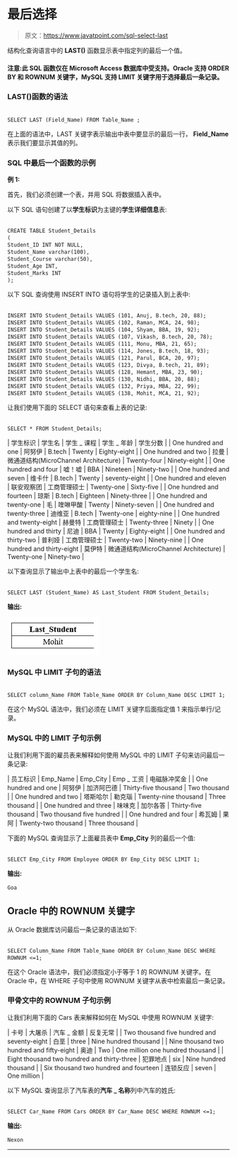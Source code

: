 # 最后选择

> 原文：<https://www.javatpoint.com/sql-select-last>

结构化查询语言中的 **LAST()** 函数显示表中指定列的最后一个值。

#### 注意:此 SQL 函数仅在 Microsoft Access 数据库中受支持。Oracle 支持 ORDER BY 和 ROWNUM 关键字，MySQL 支持 LIMIT 关键字用于选择最后一条记录。

### LAST()函数的语法

```

SELECT LAST (Field_Name) FROM Table_Name ;

```

在上面的语法中，LAST 关键字表示输出中表中要显示的最后一行， **Field_Name** 表示我们要显示其值的列。

### SQL 中最后一个函数的示例

**例 1:**

首先，我们必须创建一个表，并用 SQL 将数据插入表中。

以下 SQL 语句创建了以**学生标识**为主键的**学生详细信息**表:

```

CREATE TABLE Student_Details
(
Student_ID INT NOT NULL, 
Student_Name varchar(100),
Student_Course varchar(50),
Student_Age INT, 
Student_Marks INT
); 

```

以下 SQL 查询使用 INSERT INTO 语句将学生的记录插入到上表中:

```

INSERT INTO Student_Details VALUES (101, Anuj, B.tech, 20, 88);
INSERT INTO Student_Details VALUES (102, Raman, MCA, 24, 98);
INSERT INTO Student_Details VALUES (104, Shyam, BBA, 19, 92);
INSERT INTO Student_Details VALUES (107, Vikash, B.tech, 20, 78);
INSERT INTO Student_Details VALUES (111, Monu, MBA, 21, 65);
INSERT INTO Student_Details VALUES (114, Jones, B.tech, 18, 93);
INSERT INTO Student_Details VALUES (121, Parul, BCA, 20, 97);
INSERT INTO Student_Details VALUES (123, Divya, B.tech, 21, 89);
INSERT INTO Student_Details VALUES (128, Hemant, MBA, 23, 90);
INSERT INTO Student_Details VALUES (130, Nidhi, BBA, 20, 88);
INSERT INTO Student_Details VALUES (132, Priya, MBA, 22, 99);
INSERT INTO Student_Details VALUES (138, Mohit, MCA, 21, 92);

```

让我们使用下面的 SELECT 语句来查看上表的记录:

```

SELECT * FROM Student_Details;

```

| 学生标识 | 学生名 | 学生 _ 课程 | 学生 _ 年龄 | 学生分数 |
| One hundred and one | 阿努伊 | B.tech | Twenty | Eighty-eight |
| One hundred and two | 拉曼 | 微通道结构(MicroChannel Architecture) | Twenty-four | Ninety-eight |
| One hundred and four | 嘘！嘘 | BBA | Nineteen | Ninety-two |
| One hundred and seven | 维卡什 | B.tech | Twenty | seventy-eight |
| One hundred and eleven | 联安观察团 | 工商管理硕士 | Twenty-one | Sixty-five |
| One hundred and fourteen | 琼斯 | B.tech | Eighteen | Ninety-three |
| One hundred and twenty-one | 毛 | 喹啉甲酸 | Twenty | Ninety-seven |
| One hundred and twenty-three | 迪维亚 | B.tech | Twenty-one | eighty-nine |
| One hundred and twenty-eight | 赫曼特 | 工商管理硕士 | Twenty-three | Ninety |
| One hundred and thirty | 尼迪 | BBA | Twenty | Eighty-eight |
| One hundred and thirty-two | 普利娅 | 工商管理硕士 | Twenty-two | Ninety-nine |
| One hundred and thirty-eight | 莫伊特 | 微通道结构(MicroChannel Architecture) | Twenty-one | Ninety-two |

以下查询显示了输出中上表中的最后一个学生名:

```

SELECT LAST (Student_Name) AS Last_Student FROM Student_Details;

```

**输出:**

![SQL SELECT LAST](img/642e1ddc5c7dd56e999d6fdd475ff42f.png)

### MySQL 中 LIMIT 子句的语法

```

SELECT column_Name FROM Table_Name ORDER BY Column_Name DESC LIMIT 1;

```

在这个 MySQL 语法中，我们必须在 LIMIT 关键字后面指定值 1 来指示单行/记录。

### MySQL 中的 LIMIT 子句示例

让我们利用下面的雇员表来解释如何使用 MySQL 中的 LIMIT 子句来访问最后一条记录:

| 员工标识 | Emp_Name | Emp_City | Emp _ 工资 | 电磁脉冲奖金 |
| One hundred and one | 阿努伊 | 加济阿巴德 | Thirty-five thousand | Two thousand |
| One hundred and two | 塔斯哈尔 | 勒克瑙 | Twenty-nine thousand | Three thousand |
| One hundred and three | 味味克 | 加尔各答 | Thirty-five thousand | Two thousand five hundred |
| One hundred and four | 希瓦姆 | 果阿 | Twenty-two thousand | Three thousand |

下面的 MySQL 查询显示了上面雇员表中 **Emp_City** 列的最后一个值:

```

SELECT Emp_City FROM Employee ORDER BY Emp_City DESC LIMIT 1;

```

**输出:**

```
Goa

```

## Oracle 中的 ROWNUM 关键字

从 Oracle 数据库访问最后一条记录的语法如下:

```

SELECT Column_Name FROM Table_Name ORDER BY Column_Name DESC WHERE ROWNUM <=1;

```

在这个 Oracle 语法中，我们必须指定小于等于 1 的 ROWNUM 关键字。在 Oracle 中，在 WHERE 子句中使用 ROWNUM 关键字从表中检索最后一条记录。

### 甲骨文中的 ROWNUM 子句示例

让我们利用下面的 Cars 表来解释如何在 MySQL 中使用 ROWNUM 关键字:

| 卡号 | 大屠杀 | 汽车 _ 金额 | 反复无常 |
| Two thousand five hundred and seventy-eight | 白垩 | three | Nine hundred thousand |
| Nine thousand two hundred and fifty-eight | 奥迪 | Two | One million one hundred thousand |
| Eight thousand two hundred and thirty-three | 犯罪地点 | six | Nine hundred thousand |
| Six thousand two hundred and fourteen | 连锁反应 | seven | One million |

以下 MySQL 查询显示了汽车表的**汽车 _ 名称**列中汽车的姓氏:

```

SELECT Car_Name FROM Cars ORDER BY Car_Name DESC WHERE ROWNUM <=1;

```

**输出:**

```
Nexon

```

* * *